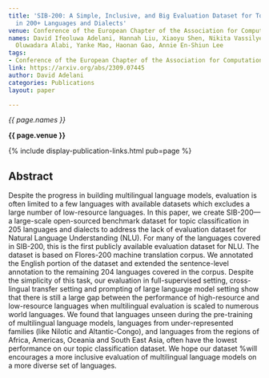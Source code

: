 ```yaml
---
title: 'SIB-200: A Simple, Inclusive, and Big Evaluation Dataset for Topic Classification
  in 200+ Languages and Dialects'
venue: Conference of the European Chapter of the Association for Computational Linguistics
names: David Ifeoluwa Adelani, Hannah Liu, Xiaoyu Shen, Nikita Vassilyev, Jesujoba
  Oluwadara Alabi, Yanke Mao, Haonan Gao, Annie En-Shiun Lee
tags:
- Conference of the European Chapter of the Association for Computational Linguistics
link: https://arxiv.org/abs/2309.07445
author: David Adelani
categories: Publications
layout: paper

---
```


*{{ page.names }}*

**{{ page.venue }}**

{% include display-publication-links.html pub=page %}

## Abstract

Despite the progress in building multilingual language models, evaluation is often limited to a few languages with available datasets which excludes a large number of low-resource languages. In this paper, we create SIB-200—a large-scale open-sourced benchmark dataset for topic classification in 205 languages and dialects to address the lack of evaluation dataset for Natural Language Understanding (NLU). For many of the languages covered in SIB-200, this is the first publicly available evaluation dataset for NLU. The dataset is based on Flores-200 machine translation corpus. We annotated the English portion of the dataset and extended the sentence-level annotation to the remaining 204 languages covered in the corpus. Despite the simplicity of this task, our evaluation in full-supervised setting, cross-lingual transfer setting and prompting of large language model setting show that there is still a large gap between the performance of high-resource and low-resource languages when multilingual evaluation is scaled to numerous world languages. We found that languages unseen during the pre-training of multilingual language models, languages from under-represented families (like Nilotic and Altantic-Congo), and languages from the regions of Africa, Americas, Oceania and South East Asia, often have the lowest performance on our topic classification dataset. We hope our dataset %will encourages a more inclusive evaluation of multilingual language models on a more diverse set of languages.